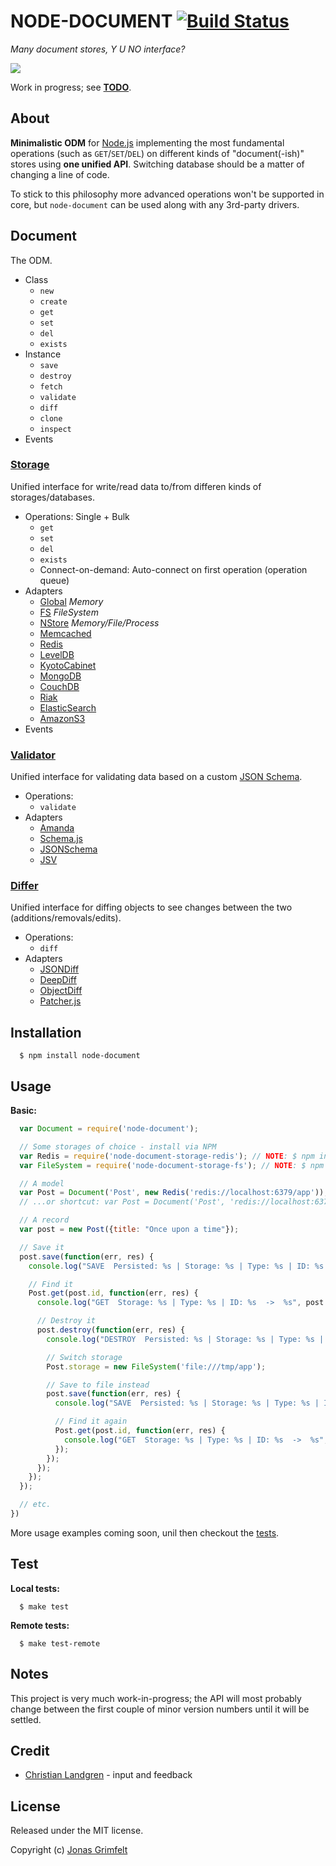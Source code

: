 # NODE-DOCUMENT [![Build Status](https://secure.travis-ci.org/grimen/node-document.png)](http://travis-ci.org/grimen/node-document)

*Many document stores, Y U NO interface?*

![](http://cl.ly/image/3e0s0X000K1m/node-document-logotype.png)

Work in progress; see **[TODO](https://github.com/grimen/node-document/blob/master/TODO)**.


## About

**Minimalistic ODM** for [Node.js](http://nodejs.org) implementing the most fundamental operations (such as `GET`/`SET`/`DEL`) on different kinds of "document(-ish)" stores using **one unified API**. Switching database should be a matter of changing a line of code.

To stick to this philosophy more advanced operations won't be supported in core, but `node-document` can be used along with any 3rd-party drivers.


## Document

The ODM.

* Class
	* `new`
	* `create`
	* `get`
	* `set`
	* `del`
	* `exists`
* Instance
	* `save`
	* `destroy`
	* `fetch`
	* `validate`
	* `diff`
	* `clone`
	* `inspect`
* Events


### [**Storage**](https://github.com/grimen/node-document-storage)

Unified interface for write/read data to/from differen kinds of storages/databases.

* Operations: Single + Bulk
	* `get`
	* `set`
	* `del`
	* `exists`
  * Connect-on-demand: Auto-connect on first operation (operation queue)
* Adapters
	* [Global](https://github.com/grimen/node-document-storage-global) *Memory*
	* [FS](https://github.com/grimen/node-document-storage-fs) *FileSystem*
	* [NStore](https://github.com/grimen/node-document-storage-nstore) *Memory/File/Process*
	* [Memcached](https://github.com/grimen/node-document-storage-memcached)
	* [Redis](https://github.com/grimen/node-document-storage-redis)
	* [LevelDB](https://github.com/grimen/node-document-storage-leveldb)
	* [KyotoCabinet](https://github.com/grimen/node-document-storage-kyotocabinet)
	* [MongoDB](https://github.com/grimen/node-document-storage-mongodb)
	* [CouchDB](https://github.com/grimen/node-document-storage-couchdb)
	* [Riak](https://github.com/grimen/node-document-storage-riak)
	* [ElasticSearch](https://github.com/grimen/node-document-storage-elasticsearch)
	* [AmazonS3](https://github.com/grimen/node-document-storage-amazons3)
* Events


### [**Validator**](https://github.com/grimen/node-document-validator)

Unified interface for validating data based on a custom [JSON Schema](http://json-schema.org).

* Operations:
	* `validate`
* Adapters
	* [Amanda](https://github.com/grimen/node-document-validator-amanda)
	* [Schema.js](https://github.com/grimen/node-document-validator-schema)
	* [JSONSchema](https://github.com/grimen/node-document-validator-jsonschema)
	* [JSV](https://github.com/grimen/node-document-validator-jsv)


### [**Differ**](https://github.com/grimen/node-document-differ)

Unified interface for diffing objects to see changes between the two (additions/removals/edits).

* Operations:
	* `diff`
* Adapters
	* [JSONDiff](https://github.com/grimen/node-document-differ-jsondiff)
	* [DeepDiff](https://github.com/grimen/node-document-differ-deepdiff)
	* [ObjectDiff](https://github.com/grimen/node-document-differ-objectdiff)
	* [Patcher.js](https://github.com/grimen/node-document-differ-patcher)


## Installation

```shell
  $ npm install node-document
```


## Usage

**Basic:**

```javascript
  var Document = require('node-document');

  // Some storages of choice - install via NPM
  var Redis = require('node-document-storage-redis'); // NOTE: $ npm install node-document-storage-redis
  var FileSystem = require('node-document-storage-fs'); // NOTE: $ npm install node-document-storage-fs

  // A model
  var Post = Document('Post', new Redis('redis://localhost:6379/app'));
  // ...or shortcut: var Post = Document('Post', 'redis://localhost:6379/app');

  // A record
  var post = new Post({title: "Once upon a time"});

  // Save it
  post.save(function(err, res) {
    console.log("SAVE  Persisted: %s | Storage: %s | Type: %s | ID: %s  ->  %s", post.persisted, post.storage.name, post.type, post.id, post);

    // Find it
    Post.get(post.id, function(err, res) {
      console.log("GET  Storage: %s | Type: %s | ID: %s  ->  %s", post.storage.name, post.type, post.id, JSON.stringify(res));

      // Destroy it
      post.destroy(function(err, res) {
        console.log("DESTROY  Persisted: %s | Storage: %s | Type: %s | ID: %s  ->  %s", post.persisted, post.storage.name, post.type, post.id, post);

        // Switch storage
        Post.storage = new FileSystem('file:///tmp/app');

        // Save to file instead
        post.save(function(err, res) {
          console.log("SAVE  Persisted: %s | Storage: %s | Type: %s | ID: %s  ->  %s", post.persisted, post.storage.name, post.type, post.id, post);

          // Find it again
          Post.get(post.id, function(err, res) {
            console.log("GET  Storage: %s | Type: %s | ID: %s  ->  %s", post.storage.name, post.type, post.id, JSON.stringify(res));
          });
        });
      });
    });
  });

  // etc.
})
```

More usage examples coming soon, unil then checkout the [tests](https://github.com/grimen/node-document/blob/master/test/document_spec.js).


## Test

**Local tests:**

```shell
  $ make test
```

**Remote tests:**

```shell
  $ make test-remote
```


## Notes

This project is very much work-in-progress; the API will most probably change between the first couple of minor version numbers until it will be settled.


## Credit

* [Christian Landgren](https://github.com/irony) - input and feedback


## License

Released under the MIT license.

Copyright (c) [Jonas Grimfelt](http://github.com/grimen)

